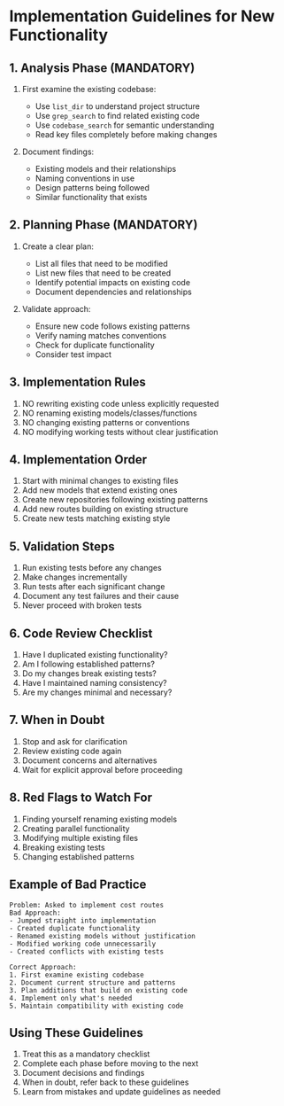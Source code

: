# Implementation Guidelines for New Functionality

## 1. Analysis Phase (MANDATORY)
1. First examine the existing codebase:
   - Use `list_dir` to understand project structure
   - Use `grep_search` to find related existing code
   - Use `codebase_search` for semantic understanding
   - Read key files completely before making changes

2. Document findings:
   - Existing models and their relationships
   - Naming conventions in use
   - Design patterns being followed
   - Similar functionality that exists

## 2. Planning Phase (MANDATORY)
1. Create a clear plan:
   - List all files that need to be modified
   - List new files that need to be created
   - Identify potential impacts on existing code
   - Document dependencies and relationships

2. Validate approach:
   - Ensure new code follows existing patterns
   - Verify naming matches conventions
   - Check for duplicate functionality
   - Consider test impact

## 3. Implementation Rules
1. NO rewriting existing code unless explicitly requested
2. NO renaming existing models/classes/functions
3. NO changing existing patterns or conventions
4. NO modifying working tests without clear justification

## 4. Implementation Order
1. Start with minimal changes to existing files
2. Add new models that extend existing ones
3. Create new repositories following existing patterns
4. Add new routes building on existing structure
5. Create new tests matching existing style

## 5. Validation Steps
1. Run existing tests before any changes
2. Make changes incrementally
3. Run tests after each significant change
4. Document any test failures and their cause
5. Never proceed with broken tests

## 6. Code Review Checklist
1. Have I duplicated existing functionality?
2. Am I following established patterns?
3. Do my changes break existing tests?
4. Have I maintained naming consistency?
5. Are my changes minimal and necessary?

## 7. When in Doubt
1. Stop and ask for clarification
2. Review existing code again
3. Document concerns and alternatives
4. Wait for explicit approval before proceeding

## 8. Red Flags to Watch For
1. Finding yourself renaming existing models
2. Creating parallel functionality
3. Modifying multiple existing files
4. Breaking existing tests
5. Changing established patterns

## Example of Bad Practice
```
Problem: Asked to implement cost routes
Bad Approach:
- Jumped straight into implementation
- Created duplicate functionality
- Renamed existing models without justification
- Modified working code unnecessarily
- Created conflicts with existing tests

Correct Approach:
1. First examine existing codebase
2. Document current structure and patterns
3. Plan additions that build on existing code
4. Implement only what's needed
5. Maintain compatibility with existing code
```

## Using These Guidelines
1. Treat this as a mandatory checklist
2. Complete each phase before moving to the next
3. Document decisions and findings
4. When in doubt, refer back to these guidelines
5. Learn from mistakes and update guidelines as needed 